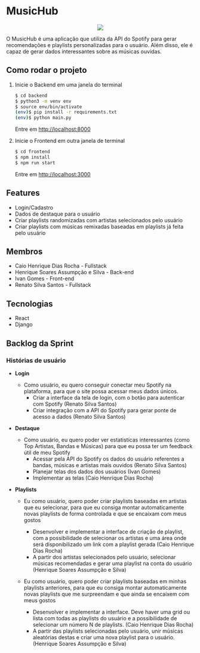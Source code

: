 # MusicHub

<p align="center">
  <img src="https://i.postimg.cc/J41rgGM4/logo-login.png">
</p>

O MusicHub é uma aplicação que utiliza da API do Spotify para gerar recomendações e playlists personalizadas para o usuário. Além disso, ele é capaz de gerar dados interessantes sobre as músicas ouvidas.

## Como rodar o projeto
1. Inicie o Backend em uma janela do terminal

    ```sh
    $ cd backend
    $ python3 -m venv env
    $ source env/bin/activate
    (env)$ pip install -r requirements.txt
    (env)$ python main.py
    ```

    Entre em [http://localhost:8000](http://localhost:8000)

2. Inicie o Frontend em outra janela de terminal

    ```sh
    $ cd frontend
    $ npm install
    $ npm run start
    ```

    Entre em [http://localhost:3000](http://localhost:3000)

## Features
- Login/Cadastro
- Dados de destaque para o usuário
- Criar playlists randomizadas com artistas selecionados pelo usuário
- Criar playlists com músicas remixadas baseadas em playlists já feita pelo usuário

## Membros
- Caio Henrique Dias Rocha - Fullstack
- Henrique Soares Assumpção e Silva - Back-end
- Ivan Gomes - Front-end
- Renato Silva Santos - Fullstack

## Tecnologias
- React
- Django

## Backlog da Sprint



### Histórias de usuário
- **Login**

	- Como usuário, eu quero conseguir conectar meu Spotify na plataforma, para que o site possa acessar meus dados únicos.
		- Criar a interface da tela de login, com o botão para autenticar com Spotify (Renato Silva Santos)
		- Criar integração com a API do Spotify para gerar ponte de acesso a dados (Renato Silva Santos)

- **Destaque**
	- Como usuário, eu quero poder ver estatistícas interessantes (como Top Artistas, Bandas e Músicas) para que eu possa ter um feedback útil de meu Spotify
		- Acessar pela API do Spotify os dados do usuário referentes a bandas, músicas e artistas mais ouvidos (Renato Silva Santos)
		- Planejar telas dos dados dos usuários (Ivan Gomes)
		- Implementar as telas (Caio Henrique Dias Rocha)

- **Playlists**
	- Eu como usuário, quero poder criar playlists baseadas em artistas que eu selecionar, para que eu consiga montar automaticamente novas playlists de forma controlada e que se encaixam com meus gostos
		- Desenvolver e implementar a interface de criação de playlist, com a possibilidade de selecionar os artistas e uma área onde será disponibilizado um link com a playlist gerada (Caio Henrique Dias Rocha)
		- A partir dos artistas selecionados pelo usuário, selecionar músicas recomendadas e gerar uma playlist na conta do usuário (Henrique Soares Assumpção e Silva)

	- Eu como usuário, quero poder criar playlists baseadas em minhas playlists anteriores, para que eu consiga montar automaticamente novas playlists que me surpreendam e que ainda se encaixem com meus gostos
		- Desenvolver e implementar a interface. Deve haver uma grid ou lista com todas as playlists do usuário e a possibilidade de selecionar um número N de playlists. (Caio Henrique Dias Rocha)
		- A partir das playlists selecionadas pelo usuário, unir músicas aleatórias destas e criar uma nova playlist para o usuário. (Henrique Soares Assumpção e Silva)
